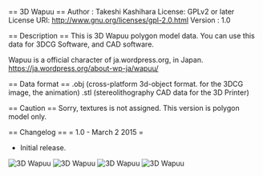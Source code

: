 == 3D Wapuu ==
Author : Takeshi Kashihara
License: GPLv2 or later
License URI: http://www.gnu.org/licenses/gpl-2.0.html
Version : 1.0

== Description ==
This is 3D Wapuu polygon model data.
You can use this data for 3DCG Software, and CAD software.

Wapuu is a official character of ja.wordpress.org, in Japan.
https://ja.wordpress.org/about-wp-ja/wapuu/

== Data format ==
.obj (cross-platform 3d-object format. for the 3DCG image, the animation)
.stl (stereolithography CAD data for the 3D Printer)


== Caution ==
Sorry, textures is not assigned.
This version is polygon model only.

== Changelog ==
= 1.0 - March 2 2015 =
* Initial release.


![3D Wapuu](https://github.com/kassy000/3d-wapuu/blob/master/images/wapuu_render.png)
![3D Wapuu](https://github.com/kassy000/3d-wapuu/blob/master/images/wapuu_3d_printer_1.jpg)
![3D Wapuu](https://github.com/kassy000/3d-wapuu/blob/master/images/wapuu_3d_printer_2.jpg)
![3D Wapuu](https://github.com/kassy000/3d-wapuu/blob/master/images/wapuu_3d_printer_3.jpg)